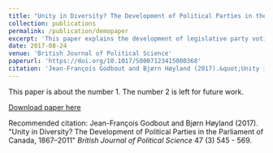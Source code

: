 ```yaml
---
title: "Unity in Diversity? The Development of Political Parties in the Parliament of Canada, 1867 - 2011"
collection: publications
permalink: /publication/demopaper
excerpt: 'This paper explains the development of legislative party voting unity in the Parliament of Canada.'
date: 2017-08-24
venue: 'British Journal of Political Science'
paperurl: 'https://doi.org/10.1017/S0007123415000368'
citation: 'Jean-François Godbout and Bjørn Høyland (2017).&quot;Unity in Diversity? The Development of Political Parties in the Parliament of Canada, 1867–2011.&quot;<i> British Journal of Political Science</i>  47 (3) 545 - 569.'
---
```

This paper is about the number 1. The number 2 is left for future work.

[Download paper here](http://academicpages.github.io/files/paper1.pdf)

Recommended citation: Jean-François Godbout and Bjørn Høyland (2017). "Unity in Diversity? The Development of Political Parties in the Parliament of Canada, 1867–2011" <i>British Journal of
Political Science</i> 47 (3) 545 - 569.
